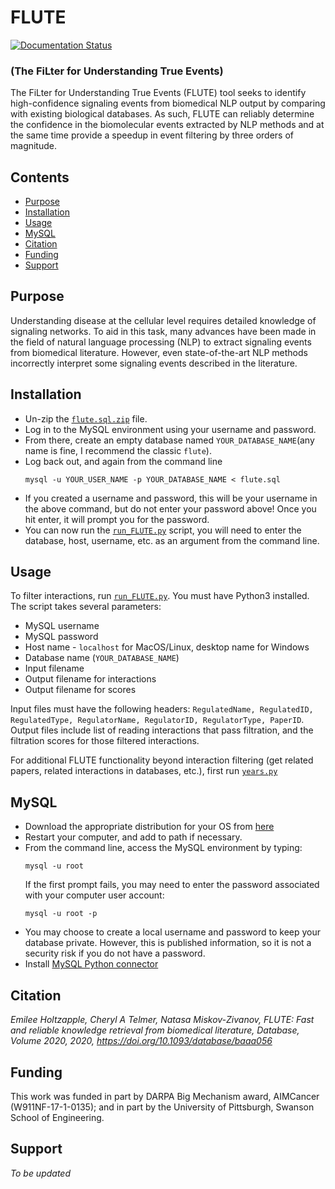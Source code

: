 # FLUTE
[![Documentation Status](https://readthedocs.org/projects/melody-flute/badge/?version=latest)](https://melody-flute.readthedocs.io/en/latest/?badge=latest)

### (The FiLter for Understanding True Events)

The FiLter for Understanding True Events (FLUTE) tool seeks to identify high-confidence signaling events from biomedical NLP output by comparing with existing biological databases. As such, FLUTE can reliably determine the confidence in the biomolecular events extracted by NLP methods and at the same time provide a speedup in event filtering by three orders of magnitude.

## Contents

- [Purpose](#Purpose)
- [Installation](#Installation)
- [Usage](#Usage)
- [MySQL](#MySQL)
- [Citation](#Citation)
- [Funding](#Funding)
- [Support](#Support)

## Purpose
Understanding disease at the cellular level requires detailed knowledge of signaling networks. To aid in this task, many advances have been made in the field of natural language processing (NLP) to extract signaling events from biomedical literature. However, even state-of-the-art NLP methods incorrectly interpret some signaling events described in the literature.

## Installation
- Un-zip the [`flute.sql.zip`](supplementary/flute.sql.zip) file.
- Log in to the MySQL environment using your username and password.
- From there, create an empty database named ``YOUR_DATABASE_NAME``(any name is fine, I recommend the classic ``flute``).
- Log back out, and again from the command line
  ```
  mysql -u YOUR_USER_NAME -p YOUR_DATABASE_NAME < flute.sql
  ```
- If you created a username and password, this will be your username in the above command, but do not enter your password above! Once you hit enter, it will prompt you for the password.
- You can now run the [`run_FLUTE.py`](src/run_FLUTE.py) script, you will need to enter the database, host, username, etc. as an argument from the command line.

## Usage
To filter interactions, run [`run_FLUTE.py`](src/run_FLUTE.py). You must have Python3 installed. The script takes several parameters:
- MySQL username
- MySQL password
- Host name - ``localhost`` for MacOS/Linux, desktop name for Windows
- Database name (``YOUR_DATABASE_NAME``)
- Input filename
- Output filename for interactions
- Output filename for scores

Input files must have the following headers: ``RegulatedName, RegulatedID, RegulatedType, RegulatorName, RegulatorID, RegulatorType, PaperID``. Output files include list of reading interactions that pass filtration, and the filtration scores for those filtered interactions.

For additional FLUTE functionality beyond interaction filtering (get related papers, related interactions in databases, etc.), first run [`years.py`](src/years.py)

## MySQL
- Download the appropriate distribution for your OS from [here](https://dev.mysql.com/downloads/mysql/)
- Restart your computer, and add to path if necessary.
- From the command line, access the MySQL environment by typing:
  ```
  mysql -u root
  ```
  If the first prompt fails, you may need to enter the password associated with your computer user account:
  ```
  mysql -u root -p
  ```
- You may choose to create a local username and password to keep your database private. However, this is published information, so it is not a security risk if you do not have a password.
- Install [MySQL Python connector](https://dev.mysql.com/doc/connector-python/en/)

## Citation

_Emilee Holtzapple, Cheryl A Telmer, Natasa Miskov-Zivanov, FLUTE: Fast and reliable knowledge retrieval from biomedical literature, Database, Volume 2020, 2020, https://doi.org/10.1093/database/baaa056_

## Funding

This work was funded in part by DARPA Big Mechanism award, AIMCancer (W911NF-17-1-0135); and in part by the University of Pittsburgh, Swanson School of Engineering.

## Support
_To be updated_
